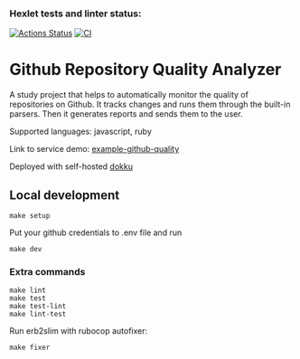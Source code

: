### Hexlet tests and linter status:
[![Actions Status](https://github.com/qsimpleq/rails-project-66/workflows/hexlet-check/badge.svg)](https://github.com/qsimpleq/rails-project-66/actions)
[![CI](https://github.com/qsimpleq/rails-project-66/actions/workflows/ci.yml/badge.svg)](https://github.com/qsimpleq/rails-project-66/actions/workflows/ci.yml)

# Github Repository Quality Analyzer

A study project that helps to automatically monitor the quality of repositories on Github.
It tracks changes and runs them through the built-in parsers.
Then it generates reports and sends them to the user.

Supported languages: javascript, ruby

Link to service demo: [example-github-quality](https://example-github-quality.qsimpleq.su)

Deployed with self-hosted [dokku](https://dokku.com)

## Local development
```shell
make setup
```
Put your github credentials to .env file and run
```shell
make dev
```

### Extra commands
```shell
make lint
make test
make test-lint
make lint-test
```

Run erb2slim with rubocop autofixer:
```shell
make fixer
```
